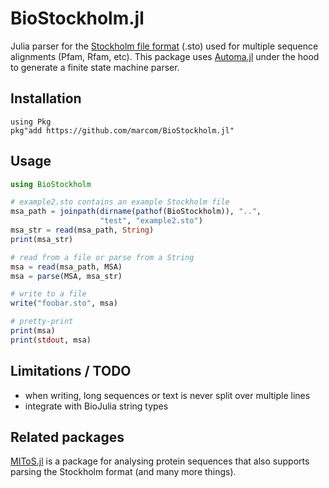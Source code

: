 # BioStockholm.jl

Julia parser for the [Stockholm file
format](https://en.wikipedia.org/wiki/Stockholm_format) (.sto) used
for multiple sequence alignments (Pfam, Rfam, etc).  This package uses
[Automa.jl](https://github.com/BioJulia/Automa.jl) under the hood to
generate a finite state machine parser.


## Installation

```
using Pkg
pkg"add https://github.com/marcom/BioStockholm.jl"
```


## Usage

```julia
using BioStockholm

# example2.sto contains an example Stockholm file
msa_path = joinpath(dirname(pathof(BioStockholm)), "..",
                    "test", "example2.sto")
msa_str = read(msa_path, String)
print(msa_str)

# read from a file or parse from a String
msa = read(msa_path, MSA)
msa = parse(MSA, msa_str)

# write to a file
write("foobar.sto", msa)

# pretty-print
print(msa)
print(stdout, msa)
```


## Limitations / TODO
- when writing, long sequences or text is never split over multiple lines
- integrate with BioJulia string types


## Related packages

[MIToS.jl](https://github.com/diegozea/MIToS.jl) is a package for
analysing protein sequences that also supports parsing the Stockholm
format (and many more things).

